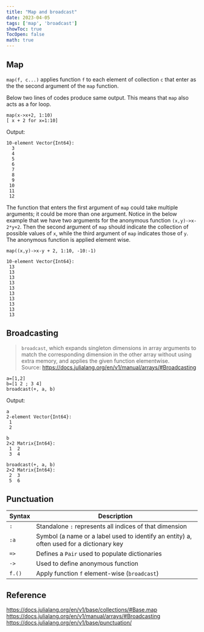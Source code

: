 ```yaml
---
title: "Map and broadcast"
date: 2023-04-05
tags: ['map', 'broadcast']
showToc: true
TocOpen: false
math: true
---
```


## Map 

`map(f, c...)` applies function `f` to each element of collection `c` that enter as the the second argument of the `map` function.  

Below two lines of codes produce same output. This means that `map` also acts as a for loop. 
```
map(x->x+2, 1:10)
[ x + 2 for x=1:10]
```
Output: 
```
10-element Vector{Int64}:
  3
  4
  5
  6
  7
  8
  9
 10
 11
 12
```

The function that enters the first argument of `map` could take multiple arguments; it could be more than one argument. Notice in the below example that we have two arguments for the anonymous function `(x,y)->x-2*y+2`. Then the second argument of `map` should indicate the collection of possible values of `x`, while the third argument of `map` indicates those of `y`.  The anonymous function is applied element wise. 
```
map((x,y)->x-y + 2, 1:10, -10:-1)
```

```
10-element Vector{Int64}:
 13
 13
 13
 13
 13
 13
 13
 13
 13
 13
```

## Broadcasting 
>  `broadcast`, which expands singleton dimensions in array arguments to match the corresponding dimension in the other array without using extra memory, and applies the given function elementwise.  
> Source: https://docs.julialang.org/en/v1/manual/arrays/#Broadcasting

```
a=[1,2]
b=[1 2 ; 3 4]
broadcast(+, a, b)
```
Output:
```
a 
2-element Vector{Int64}:
 1
 2

b
2×2 Matrix{Int64}:
 1  2
 3  4

broadcast(+, a, b)
2×2 Matrix{Int64}:
 2  3
 5  6
```

## Punctuation 
| Syntax      | Description |
| ----------- | ----------- |
| `:`      | Standalone `:`  represents all indices of that dimension     |
| `:a`    | Symbol (a name or a label used to identify an entity) a, often used for a dictionary key     |
|`=>`    | Defines a `Pair` used to populate dictionaries |
|`->`    | Used to define anonymous function | 
|`f.()`     |  Apply function `f` element-wise (`broadcast`) |


## Reference 
https://docs.julialang.org/en/v1/base/collections/#Base.map
https://docs.julialang.org/en/v1/manual/arrays/#Broadcasting
https://docs.julialang.org/en/v1/base/punctuation/ 

